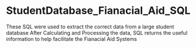 # StudentDatabase_Fianacial_Aid_SQL
These SQL were used to extract the correct data from a large student database
After Calculating and Processing the data, SQL returns the useful information to help facilitate the Fianacial Aid Systems
